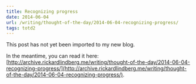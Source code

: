 ```yaml
---
title: Recognizing progress
date: 2014-06-04
url: /writing/thought-of-the-day/2014-06-04-recognizing-progress/
tags: totd2
---
```


This post has not yet been imported to my new blog.

In the meantime, you can read it here: [http://archive.rickardlindberg.me/writing/thought-of-the-day/2014-06-04-recognizing-progress/](http://archive.rickardlindberg.me/writing/thought-of-the-day/2014-06-04-recognizing-progress/).
